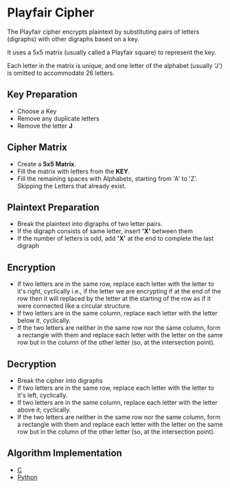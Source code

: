 # Playfair Cipher

The Playfair cipher encrypts plaintext by substituting pairs of letters (digraphs) with other digraphs based on a key.

It uses a 5x5 matrix (usually called a Playfair square) to represent the key.

Each letter in the matrix is unique, and one letter of the alphabet (usually 'J') is omitted to accommodate 26 letters.

## Key Preparation

-   Choose a Key
-   Remove any duplicate letters
-   Remove the letter **J**

## Cipher Matrix

-   Create a **5x5 Matrix**.
-   Fill the matrix with letters from the **KEY**.
-   Fill the remaining spaces with Alphabets, starting from 'A' to 'Z'. Skipping the Letters that already exist.

## Plaintext Preparation

-   Break the plaintext into digraphs of two letter pairs.
-   If the digraph consists of same letter, insert **'X'** between them
-   If the number of letters is odd, add **'X'** at the end to complete the last digraph

## Encryption

-   If two letters are in the same row, replace each letter with the letter to it's right, cyclically i.e., if the letter we are encrypting if at the end of the row then it will replaced by the letter at the starting of the row as if it were connected like a circular structure.
-   If two letters are in the same column, replace each letter with the letter below it, cyclically.
-   If the two letters are neither in the same row nor the same column, form a rectangle with them and replace each letter with the letter on the same row but in the column of the other letter (so, at the intersection point).

## Decryption

-   Break the cipher into digraphs
-   If two letters are in the same row, replace each letter with the letter to it's left, cyclically.
-   If two letters are in the same column, replace each letter with the letter above it, cyclically.
-   If the two letters are neither in the same row nor the same column, form a rectangle with them and replace each letter with the letter on the same row but in the column of the other letter (so, at the intersection point).

## Algorithm Implementation

-   [C](../../../algorithms/substitution-cipher/polygraphic-cipher/playfair-cipher/main.c)
-   [Python](../../../algorithms/substitution-cipher/polygraphic-cipher/playfair-cipher/main.py)
